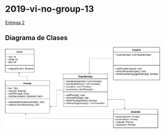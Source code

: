 # 2019-vi-no-group-13
[Entrega 2](https://docs.google.com/document/d/1t6lOYFWAnuk6wCulY1b3SknODQ7v9ig3IxIhOmUM4TM/edit)

## Diagrama de Clases

![Alt text](QueMePongo.jpg?raw=true "Diagrama de Clases")
